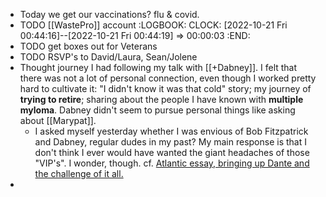 - Today we get our vaccinations? flu & covid.
- TODO [[WastePro]] account
  :LOGBOOK:
  CLOCK: [2022-10-21 Fri 00:44:16]--[2022-10-21 Fri 00:44:19] =>  00:00:03
  :END:
- TODO get boxes out for Veterans
- TODO RSVP's to David/Laura, Sean/Jolene
- Thought journey I had following my talk with [[+Dabney]]. I felt that there was not a lot of personal connection, even though I worked pretty hard to cultivate it: "I didn't know it was that cold" story; my journey of **trying to retire**; sharing about the people I have known with **multiple myloma**. Dabney didn't seem to pursue personal things like asking about [[Marypat]].
	- I asked myself yesterday whether I was envious of Bob Fitzpatrick and Dabney, regular dudes in my past? My main response is that I don't think I ever would have wanted the giant headaches of those "VIP's". I wonder, though. cf. [Atlantic essay, bringing up Dante and the challenge of it all.](https://drive.google.com/file/d/1ffA8hwNEcvI5acUJHkIEzLaPtj3kYEOJ/view?usp=sharing)
-